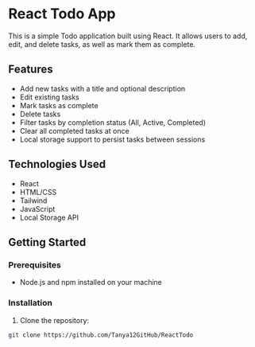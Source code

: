 # React Todo App

This is a simple Todo application built using React. It allows users to add, edit, and delete tasks, as well as mark them as complete.

## Features

- Add new tasks with a title and optional description
- Edit existing tasks
- Mark tasks as complete
- Delete tasks
- Filter tasks by completion status (All, Active, Completed)
- Clear all completed tasks at once
- Local storage support to persist tasks between sessions

## Technologies Used

- React
- HTML/CSS
- Tailwind
- JavaScript
- Local Storage API

## Getting Started

### Prerequisites

- Node.js and npm installed on your machine

### Installation

1. Clone the repository:

```bash
git clone https://github.com/Tanya12GitHub/ReactTodo
